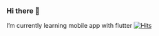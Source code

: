 ### Hi there 👋
 I’m currently learning mobile app with flutter
[![Hits](https://hits.seeyoufarm.com/api/count/incr/badge.svg?url=https%3A%2F%2Fgithub.com%2FGyeony95&count_bg=%23949494&title_bg=%23555555&title=Visitor&edge_flat=false)](https://hits.seeyoufarm.com)
